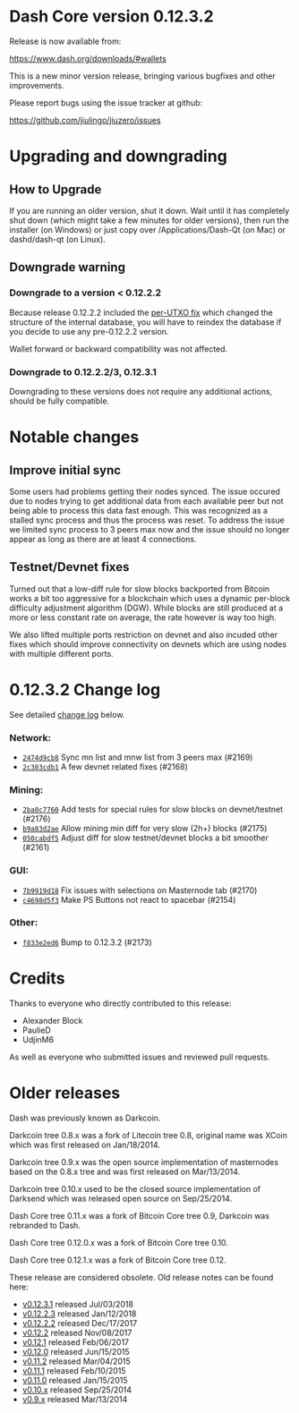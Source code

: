 Dash Core version 0.12.3.2
==========================

Release is now available from:

  <https://www.dash.org/downloads/#wallets>

This is a new minor version release, bringing various bugfixes and other
improvements.

Please report bugs using the issue tracker at github:

  <https://github.com/jiulingo/jiuzero/issues>


Upgrading and downgrading
=========================

How to Upgrade
--------------

If you are running an older version, shut it down. Wait until it has completely
shut down (which might take a few minutes for older versions), then run the
installer (on Windows) or just copy over /Applications/Dash-Qt (on Mac) or
dashd/dash-qt (on Linux).

Downgrade warning
-----------------

### Downgrade to a version < 0.12.2.2

Because release 0.12.2.2 included the [per-UTXO fix](release-notes/dash/release-notes-0.12.2.2.md#per-utxo-fix)
which changed the structure of the internal database, you will have to reindex
the database if you decide to use any pre-0.12.2.2 version.

Wallet forward or backward compatibility was not affected.

### Downgrade to 0.12.2.2/3, 0.12.3.1

Downgrading to these versions does not require any additional actions, should be
fully compatible.


Notable changes
===============

Improve initial sync
--------------------

Some users had problems getting their nodes synced. The issue occured due to nodes trying to
get additional data from each available peer but not being able to process this data fast enough.
This was recognized as a stalled sync process and thus the process was reset. To address the issue
we limited sync process to 3 peers max now and the issue should no longer appear as long as there
are at least 4 connections.

Testnet/Devnet fixes
--------------------

Turned out that a low-diff rule for slow blocks backported from Bitcoin works a bit too aggressive for
a blockchain which uses a dynamic per-block difficulty adjustment algorithm (DGW). While blocks are still
produced at a more or less constant rate on average, the rate however is way too high.

We also lifted multiple ports restriction on devnet and also incuded other fixes which should improve
connectivity on devnets which are using nodes with multiple different ports.


0.12.3.2 Change log
===================

See detailed [change log](https://github.com/jiulingo/jiuzero/compare/v0.12.3.1...dashpay:v0.12.3.2) below.

### Network:
- [`2474d9cb8`](https://github.com/jiulingo/jiuzero/commit/2474d9cb8) Sync mn list and mnw list from 3 peers max (#2169)
- [`2c303cdb1`](https://github.com/jiulingo/jiuzero/commit/2c303cdb1) A few devnet related fixes (#2168)

### Mining:
- [`2ba0c7760`](https://github.com/jiulingo/jiuzero/commit/2ba0c7760) Add tests for special rules for slow blocks on devnet/testnet (#2176)
- [`b9a83d2ae`](https://github.com/jiulingo/jiuzero/commit/b9a83d2ae) Allow mining min diff for very slow (2h+) blocks (#2175)
- [`050cabdf5`](https://github.com/jiulingo/jiuzero/commit/050cabdf5) Adjust diff for slow testnet/devnet blocks a bit smoother (#2161)

### GUI:
- [`7b9919d18`](https://github.com/jiulingo/jiuzero/commit/7b9919d18) Fix issues with selections on Masternode tab (#2170)
- [`c4698d5f3`](https://github.com/jiulingo/jiuzero/commit/c4698d5f3) Make PS Buttons not react to spacebar (#2154)

### Other:
- [`f833e2ed6`](https://github.com/jiulingo/jiuzero/commit/f833e2ed6) Bump to 0.12.3.2 (#2173)


Credits
=======

Thanks to everyone who directly contributed to this release:

- Alexander Block
- PaulieD
- UdjinM6

As well as everyone who submitted issues and reviewed pull requests.


Older releases
==============

Dash was previously known as Darkcoin.

Darkcoin tree 0.8.x was a fork of Litecoin tree 0.8, original name was XCoin
which was first released on Jan/18/2014.

Darkcoin tree 0.9.x was the open source implementation of masternodes based on
the 0.8.x tree and was first released on Mar/13/2014.

Darkcoin tree 0.10.x used to be the closed source implementation of Darksend
which was released open source on Sep/25/2014.

Dash Core tree 0.11.x was a fork of Bitcoin Core tree 0.9,
Darkcoin was rebranded to Dash.

Dash Core tree 0.12.0.x was a fork of Bitcoin Core tree 0.10.

Dash Core tree 0.12.1.x was a fork of Bitcoin Core tree 0.12.

These release are considered obsolete. Old release notes can be found here:

- [v0.12.3.1](https://github.com/jiulingo/jiuzero/blob/master/doc/release-notes/dash/release-notes-0.12.3.1.md) released Jul/03/2018
- [v0.12.2.3](https://github.com/jiulingo/jiuzero/blob/master/doc/release-notes/dash/release-notes-0.12.2.3.md) released Jan/12/2018
- [v0.12.2.2](https://github.com/jiulingo/jiuzero/blob/master/doc/release-notes/dash/release-notes-0.12.2.2.md) released Dec/17/2017
- [v0.12.2](https://github.com/jiulingo/jiuzero/blob/master/doc/release-notes/dash/release-notes-0.12.2.md) released Nov/08/2017
- [v0.12.1](https://github.com/jiulingo/jiuzero/blob/master/doc/release-notes/dash/release-notes-0.12.1.md) released Feb/06/2017
- [v0.12.0](https://github.com/jiulingo/jiuzero/blob/master/doc/release-notes/dash/release-notes-0.12.0.md) released Jun/15/2015
- [v0.11.2](https://github.com/jiulingo/jiuzero/blob/master/doc/release-notes/dash/release-notes-0.11.2.md) released Mar/04/2015
- [v0.11.1](https://github.com/jiulingo/jiuzero/blob/master/doc/release-notes/dash/release-notes-0.11.1.md) released Feb/10/2015
- [v0.11.0](https://github.com/jiulingo/jiuzero/blob/master/doc/release-notes/dash/release-notes-0.11.0.md) released Jan/15/2015
- [v0.10.x](https://github.com/jiulingo/jiuzero/blob/master/doc/release-notes/dash/release-notes-0.10.0.md) released Sep/25/2014
- [v0.9.x](https://github.com/jiulingo/jiuzero/blob/master/doc/release-notes/dash/release-notes-0.9.0.md) released Mar/13/2014

